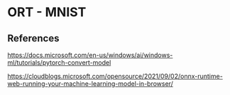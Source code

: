 # ORT - MNIST


## References

https://docs.microsoft.com/en-us/windows/ai/windows-ml/tutorials/pytorch-convert-model

https://cloudblogs.microsoft.com/opensource/2021/09/02/onnx-runtime-web-running-your-machine-learning-model-in-browser/

